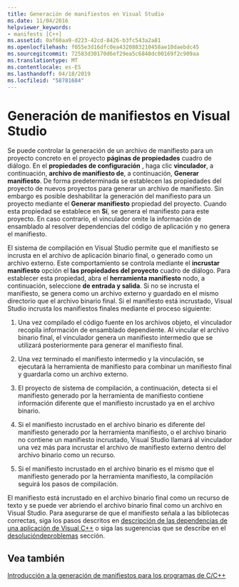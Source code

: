 ```yaml
---
title: Generación de manifiestos en Visual Studio
ms.date: 11/04/2016
helpviewer_keywords:
- manifests [C++]
ms.assetid: 0af60aa9-d223-42cd-8426-b3fc543a2a81
ms.openlocfilehash: f055e3d16dfc0ea4320883210458ae10daebdc45
ms.sourcegitcommit: 72583d30170d6ef29ea5c6848dc00169f2c909aa
ms.translationtype: MT
ms.contentlocale: es-ES
ms.lasthandoff: 04/18/2019
ms.locfileid: "58781684"
---
```

# <a name="manifest-generation-in-visual-studio"></a>Generación de manifiestos en Visual Studio

Se puede controlar la generación de un archivo de manifiesto para un proyecto concreto en el proyecto **páginas de propiedades** cuadro de diálogo. En el **propiedades de configuración** , haga clic **vinculador**, a continuación, **archivo de manifiesto de**, a continuación, **Generar manifiesto**. De forma predeterminada se establecen las propiedades del proyecto de nuevos proyectos para generar un archivo de manifiesto. Sin embargo es posible deshabilitar la generación del manifiesto para un proyecto mediante el **Generar manifiesto** propiedad del proyecto. Cuando esta propiedad se establece en **Sí**, se genera el manifiesto para este proyecto. En caso contrario, el vinculador omite la información de ensamblado al resolver dependencias del código de aplicación y no genera el manifiesto.

El sistema de compilación en Visual Studio permite que el manifiesto se incrusta en el archivo de aplicación binario final, o generado como un archivo externo. Este comportamiento se controla mediante el **incrustar manifiesto** opción el **las propiedades del proyecto** cuadro de diálogo. Para establecer esta propiedad, abra el **herramienta manifiesto** nodo, a continuación, seleccione **de entrada y salida**. Si no se incrusta el manifiesto, se genera como un archivo externo y guardado en el mismo directorio que el archivo binario final. Si el manifiesto está incrustado, Visual Studio incrusta los manifiestos finales mediante el proceso siguiente:

1. Una vez compilado el código fuente en los archivos objeto, el vinculador recopila información de ensamblado dependiente. Al vincular el archivo binario final, el vinculador genera un manifiesto intermedio que se utilizará posteriormente para generar el manifiesto final.

1. Una vez terminado el manifiesto intermedio y la vinculación, se ejecutará la herramienta de manifiesto para combinar un manifiesto final y guardarla como un archivo externo.

1. El proyecto de sistema de compilación, a continuación, detecta si el manifiesto generado por la herramienta de manifiesto contiene información diferente que el manifiesto incrustado ya en el archivo binario.

1. Si el manifiesto incrustado en el archivo binario es diferente del manifiesto generado por la herramienta manifiesto, o el archivo binario no contiene un manifiesto incrustado, Visual Studio llamará al vinculador una vez más para incrustar el archivo de manifiesto externo dentro del archivo binario como un recurso.

1. Si el manifiesto incrustado en el archivo binario es el mismo que el manifiesto generado por la herramienta manifiesto, la compilación seguirá los pasos de compilación.

El manifiesto está incrustado en el archivo binario final como un recurso de texto y se puede ver abriendo el archivo binario final como un archivo en Visual Studio. Para asegurarse de que el manifiesto señala a las bibliotecas correctas, siga los pasos descritos en [descripción de las dependencias de una aplicación de Visual C++](../windows/understanding-the-dependencies-of-a-visual-cpp-application.md) o siga las sugerencias que se describe en el [desolucióndeproblemas](troubleshooting-c-cpp-isolated-applications-and-side-by-side-assemblies.md) sección.

## <a name="see-also"></a>Vea también

[Introducción a la generación de manifiestos para los programas de C/C++](understanding-manifest-generation-for-c-cpp-programs.md)
